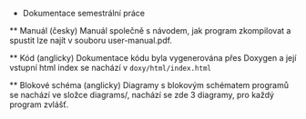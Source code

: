 * Dokumentace semestrální práce

** Manuál (česky)
Manuál společně s návodem, jak program zkompilovat a spustit lze najít v souboru user-manual.pdf.

** Kód (anglicky)
Dokumentace kódu byla vygenerována přes Doxygen a její vstupní html index
se nachází v `doxy/html/index.html`

** Blokové schéma (anglicky)
Diagramy s blokovým schématem programů se nachází ve složce diagrams/,
nachází se zde 3 diagramy, pro každý program zvlášť.
